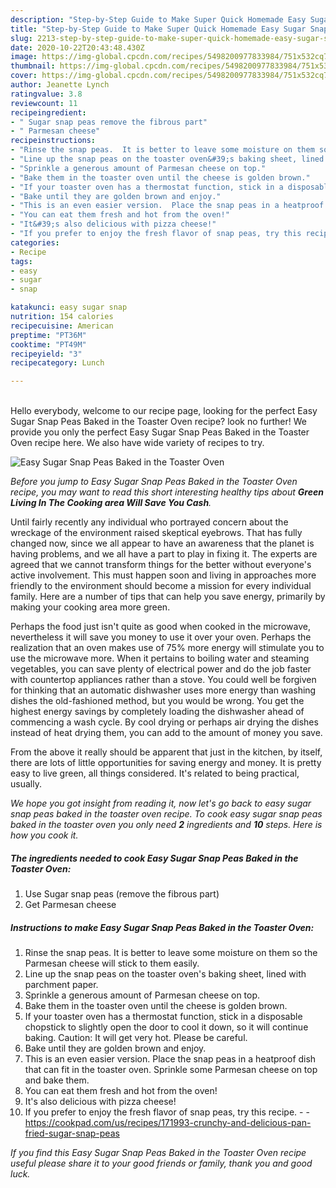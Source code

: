 ```yaml
---
description: "Step-by-Step Guide to Make Super Quick Homemade Easy Sugar Snap Peas Baked in the Toaster Oven"
title: "Step-by-Step Guide to Make Super Quick Homemade Easy Sugar Snap Peas Baked in the Toaster Oven"
slug: 2213-step-by-step-guide-to-make-super-quick-homemade-easy-sugar-snap-peas-baked-in-the-toaster-oven
date: 2020-10-22T20:43:48.430Z
image: https://img-global.cpcdn.com/recipes/5498200977833984/751x532cq70/easy-sugar-snap-peas-baked-in-the-toaster-oven-recipe-main-photo.jpg
thumbnail: https://img-global.cpcdn.com/recipes/5498200977833984/751x532cq70/easy-sugar-snap-peas-baked-in-the-toaster-oven-recipe-main-photo.jpg
cover: https://img-global.cpcdn.com/recipes/5498200977833984/751x532cq70/easy-sugar-snap-peas-baked-in-the-toaster-oven-recipe-main-photo.jpg
author: Jeanette Lynch
ratingvalue: 3.8
reviewcount: 11
recipeingredient:
- " Sugar snap peas remove the fibrous part"
- " Parmesan cheese"
recipeinstructions:
- "Rinse the snap peas.  It is better to leave some moisture on them so the Parmesan cheese will stick to them easily."
- "Line up the snap peas on the toaster oven&#39;s baking sheet, lined with parchment paper."
- "Sprinkle a generous amount of Parmesan cheese on top."
- "Bake them in the toaster oven until the cheese is golden brown."
- "If your toaster oven has a thermostat function, stick in a disposable chopstick to slightly open the door to cool it down, so it will continue baking. Caution: It will get very hot.  Please be careful."
- "Bake until they are golden brown and enjoy."
- "This is an even easier version.  Place the snap peas in a heatproof dish that can fit in the toaster oven.  Sprinkle some Parmesan cheese on top and bake them."
- "You can eat them fresh and hot from the oven!"
- "It&#39;s also delicious with pizza cheese!"
- "If you prefer to enjoy the fresh flavor of snap peas, try this recipe.  https://cookpad.com/us/recipes/171993-crunchy-and-delicious-pan-fried-sugar-snap-peas"
categories:
- Recipe
tags:
- easy
- sugar
- snap

katakunci: easy sugar snap 
nutrition: 154 calories
recipecuisine: American
preptime: "PT36M"
cooktime: "PT49M"
recipeyield: "3"
recipecategory: Lunch

---
```

<br>
Hello everybody, welcome to our recipe page, looking for the perfect Easy Sugar Snap Peas Baked in the Toaster Oven recipe? look no further! We provide you only the perfect Easy Sugar Snap Peas Baked in the Toaster Oven recipe here. We also have wide variety of recipes to try.
<br>


![Easy Sugar Snap Peas Baked in the Toaster Oven](https://img-global.cpcdn.com/recipes/5498200977833984/751x532cq70/easy-sugar-snap-peas-baked-in-the-toaster-oven-recipe-main-photo.jpg)

<i>Before you jump to Easy Sugar Snap Peas Baked in the Toaster Oven recipe, you may want to read this short interesting healthy tips about 
<strong>Green Living In The Cooking area Will Save You Cash</strong>.</i>
</br>

Until fairly recently any individual who portrayed concern about the wreckage of the environment raised skeptical eyebrows. That has fully changed now, since we all appear to have an awareness that the planet is having problems, and we all have a part to play in fixing it. The experts are agreed that we cannot transform things for the better without everyone's active involvement. This must happen soon and living in approaches more friendly to the environment should become a mission for every individual family. Here are a number of tips that can help you save energy, primarily by making your cooking area more green.

Perhaps the food just isn't quite as good when cooked in the microwave, nevertheless it will save you money to use it over your oven. Perhaps the realization that an oven makes use of 75% more energy will stimulate you to use the microwave more. When it pertains to boiling water and steaming vegetables, you can save plenty of electrical power and do the job faster with countertop appliances rather than a stove. You could well be forgiven for thinking that an automatic dishwasher uses more energy than washing dishes the old-fashioned method, but you would be wrong. You get the highest energy savings by completely loading the dishwasher ahead of commencing a wash cycle. By cool drying or perhaps air drying the dishes instead of heat drying them, you can add to the amount of money you save.

From the above it really should be apparent that just in the kitchen, by itself, there are lots of little opportunities for saving energy and money. It is pretty easy to live green, all things considered. It's related to being practical, usually.


<i>We hope you got insight from reading it, now let's go back to easy sugar snap peas baked in the toaster oven recipe. To cook easy sugar snap peas baked in the toaster oven you only need <strong>2</strong> ingredients and <strong>10</strong> steps. Here is how you cook it.
</i>

##### The ingredients needed to cook Easy Sugar Snap Peas Baked in the Toaster Oven:

1. Use  Sugar snap peas (remove the fibrous part)
1. Get  Parmesan cheese


##### Instructions to make Easy Sugar Snap Peas Baked in the Toaster Oven:

1. Rinse the snap peas.  It is better to leave some moisture on them so the Parmesan cheese will stick to them easily.
1. Line up the snap peas on the toaster oven&#39;s baking sheet, lined with parchment paper.
1. Sprinkle a generous amount of Parmesan cheese on top.
1. Bake them in the toaster oven until the cheese is golden brown.
1. If your toaster oven has a thermostat function, stick in a disposable chopstick to slightly open the door to cool it down, so it will continue baking. Caution: It will get very hot.  Please be careful.
1. Bake until they are golden brown and enjoy.
1. This is an even easier version.  Place the snap peas in a heatproof dish that can fit in the toaster oven.  Sprinkle some Parmesan cheese on top and bake them.
1. You can eat them fresh and hot from the oven!
1. It&#39;s also delicious with pizza cheese!
1. If you prefer to enjoy the fresh flavor of snap peas, try this recipe. -  - https://cookpad.com/us/recipes/171993-crunchy-and-delicious-pan-fried-sugar-snap-peas


<i>If you find this Easy Sugar Snap Peas Baked in the Toaster Oven recipe useful please share it to your good friends or family, thank you and good luck.</i>
